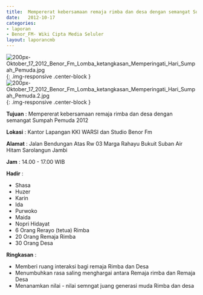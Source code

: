 ```yaml
---	
title: 	Mempererat kebersamaan remaja rimba dan desa dengan semangat Sumpah Pemuda 2012
date: 	2012-10-17
categories:	
- laporan	
- Benor_FM- Wiki Cipta Media Seluler	
layout: laporancmb	
---	
```

	
![200px-Oktober_17_2012_Benor_Fm_Lomba_ketangkasan_Memperingati_Hari_Sumpah_Pemuda.jpg](/uploads/200px-Oktober_17_2012_Benor_Fm_Lomba_ketangkasan_Memperingati_Hari_Sumpah_Pemuda.jpg){: .img-responsive .center-block }	
![200px-Oktober_17_2012_Benor_Fm_Lomba_ketangkasan_Memperingati_Hari_Sumpah_Pemuda.2.jpg](/uploads/200px-Oktober_17_2012_Benor_Fm_Lomba_ketangkasan_Memperingati_Hari_Sumpah_Pemuda.2.jpg){: .img-responsive .center-block }	
	
**Tujuan** :	Mempererat kebersamaan remaja rimba dan desa dengan semangat Sumpah Pemuda 2012
	
**Lokasi** :	Kantor Lapangan KKI WARSI dan Studio Benor Fm
	
**Alamat** : 	Jalan Bendungan Atas Rw 03 Marga Rahayu Bukuit Suban Air Hitam Sarolangun Jambi
	
**Jam** :	14.00 - 17.00 WIB
	
**Hadir** :	
*	Shasa
*	Huzer
*	Karin
*	Ida
*	Purwoko
*	Maida
*	Nopri Hidayat
*	6 Orang Rerayo (tetua) Rimba
*	20 Orang Remaja Rimba
*	30 Orang Desa

**Ringkasan** :	
*	Memberi ruang interaksi bagi remaja Rimba dan Desa
*	Menumbuhkan rasa saling menghargai antara Remaja rimba dan Remaja Desa
*	Menanamkan nilai - nilai semngat juang generasi muda Rimba dan desa
